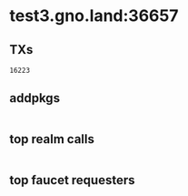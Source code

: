 # test3.gno.land:36657

## TXs
```
16223
```

## addpkgs
```
```

## top realm calls
```
```

## top faucet requesters
```
```

